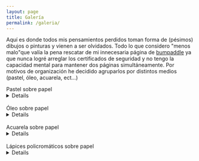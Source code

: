 ```yaml
---
layout: page
title: Galería
permalink: /galeria/
---
```

Aquí es donde todos mis pensamientos perdidos toman forma de (pésimos) dibujos o pinturas y vienen a ser olvidados. Todo lo que considero "menos malo"que valía la pena rescatar de mi innecesaria página de [bumpaddle](http://www.bumpaddle.com) ya que nunca logré arreglar los certificados de seguridad y no tengo la capacidad mental para mantener dos páginas simultáneamente. Por motivos de organización he decidido agruparlos por distintos medios (pastel, óleo, acuarela, ect...)

<summary>Pastel sobre papel</summary>
<details>
<b>Philadelphia Beer Volcano</b>
<img src="https://i.imgur.com/CXnXl0o.jpg">
<br>
<br>
<b>Are You Banging That Casaba, Frank?</b>
<img src="https://i.imgur.com/jedEyJ3.jpg">
<br>
<br>
<b>Buddy Holly</b>
<img src="https://i.imgur.com/RyjnS0H.jpg">
<br>
<br>
<b>Story Of An Artist (Daniel Johnston)</b>
<img src="https://i.imgur.com/ubJGlvr.jpg">
<br>
<br>
<b>Ethan Klein (h3h3)</b>
<img src="https://i.imgur.com/kzCf3vt.jpg">
<br>
<br>
<b>Podcats</b>
<img src="https://i.imgur.com/N5iuubN.jpg">
</details>
<br>
<summary>Óleo sobre papel</summary>
<details>
Nostalgia (Boba Fett)
<img src="https://i.imgur.com/akH6jsT.jpg">
</details>
<br>
<summary>Acuarela sobre papel</summary>
<details>
<b>Moonrise Kingdom</b>
<img src="https://i.imgur.com/ZPyklyy.jpg">
<br>
<br>
<b>Sam Shakusky (Moonrise Kingdom</b>
<img src="https://i.imgur.com/5U4DW7T.jpg">
<br>
<br>
<b>Perro</b>
<img src="https://i.imgur.com/x0RJX46.jpg">
<br>
<br>
<b>Teorías Conspirativas</b>
<img src="https://i.imgur.com/F5ghXeU.jpg">
</details>
<br>
<summary>Lápices policromáticos sobre papel</summary>
<details>
  <b>Rejected Unknown (Daniel Johnston)</b>
  <img src="https://i.imgur.com/y9hmouV.jpg">
</details>


